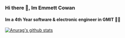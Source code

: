 ### Hi there 👋, Im Emmett Cowan

#### Im a 4th Year software & electronic engineer in GMIT 👨‍💻

[![Anurag's github stats](https://github-readme-stats.vercel.app/api?username=emmettcowan)](https://github.com/anuraghazra/github-readme-stats)

<!--
**emmettcowan/emmettcowan** is a ✨ _special_ ✨ repository because its `README.md` (this file) appears on your GitHub profile.

Here are some ideas to get you started:

- 🔭 I’m currently working on ...
- 🌱 I’m currently learning ...
- 👯 I’m looking to collaborate on ...
- 🤔 I’m looking for help with ...
- 💬 Ask me about ...
- 📫 How to reach me: ...
- 😄 Pronouns: ...
- ⚡ Fun fact: ...
-->
